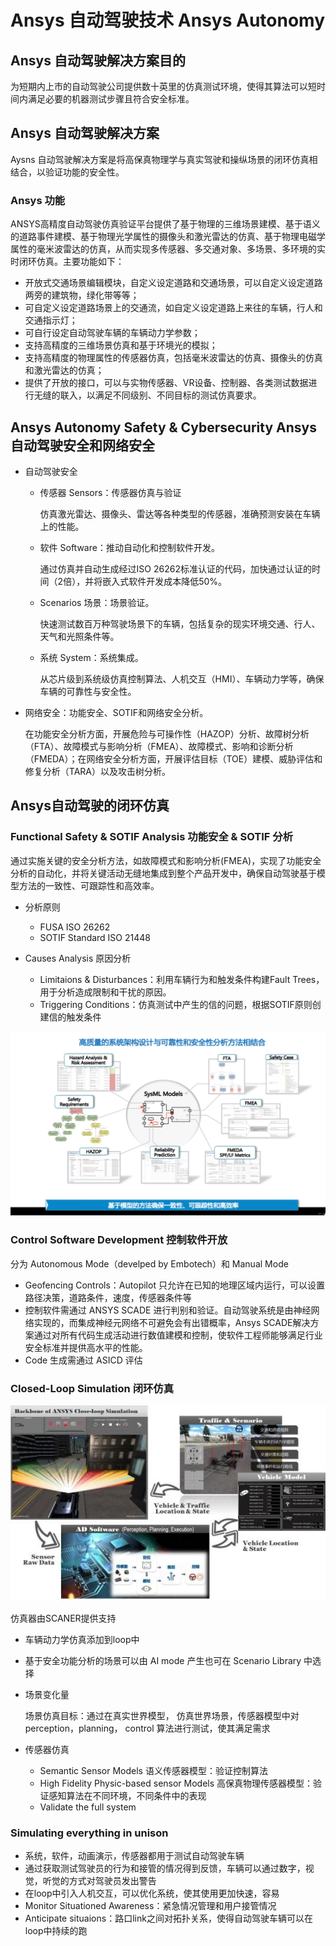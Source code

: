 # Ansys 自动驾驶技术 Ansys Autonomy

## Ansys 自动驾驶解决方案目的

为短期内上市的自动驾驶公司提供数十英里的仿真测试环境，使得其算法可以短时间内满足必要的机器测试步骤且符合安全标准。

## Ansys 自动驾驶解决方案

Aysns 自动驾驶解决方案是将高保真物理学与真实驾驶和操纵场景的闭环仿真相结合，以验证功能的安全性。

### Ansys 功能

ANSYS高精度自动驾驶仿真验证平台提供了基于物理的三维场景建模、基于语义的道路事件建模、基于物理光学属性的摄像头和激光雷达的仿真、基于物理电磁学属性的毫米波雷达的仿真，从而实现多传感器、多交通对象、多场景、多环境的实时闭环仿真。主要功能如下：

* 开放式交通场景编辑模块，自定义设定道路和交通场景，可以自定义设定道路两旁的建筑物，绿化带等等；
* 可自定义设定道路场景上的交通流，如自定义设定道路上来往的车辆，行人和交通指示灯；
* 可自行设定自动驾驶车辆的车辆动力学参数；
* 支持高精度的三维场景仿真和基于环境光的模拟；
* 支持高精度的物理属性的传感器仿真，包括毫米波雷达的仿真、摄像头的仿真和激光雷达的仿真；
* 提供了开放的接口，可以与实物传感器、VR设备、控制器、各类测试数据进行无缝的联入，以满足不同级别、不同目标的测试仿真要求。


## Ansys Autonomy Safety & Cybersecurity Ansys自动驾驶安全和网络安全

* 自动驾驶安全

    * 传感器 Sensors：传感器仿真与验证

        仿真激光雷达、摄像头、雷达等各种类型的传感器，准确预测安装在车辆上的性能。

    * 软件 Software：推动自动化和控制软件开发。

        通过仿真并自动生成经过ISO 26262标准认证的代码，加快通过认证的时间（2倍），并将嵌入式软件开发成本降低50%。

    * Scenarios 场景：场景验证。 

        快速测试数百万种驾驶场景下的车辆，包括复杂的现实环境交通、行人、天气和光照条件等。

    * 系统 System：系统集成。 

        从芯片级到系统级仿真控制算法、人机交互（HMI）、车辆动力学等，确保车辆的可靠性与安全性。


* 网络安全：功能安全、SOTIF和网络安全分析。 

    在功能安全分析方面，开展危险与可操作性（HAZOP）分析、故障树分析（FTA）、故障模式与影响分析（FMEA）、故障模式、影响和诊断分析（FMEDA）；在网络安全分析方面，开展评估目标（TOE）建模、威胁评估和修复分析（TARA）以及攻击树分析。

## Ansys自动驾驶的闭环仿真

### Functional Safety & SOTIF Analysis 功能安全 & SOTIF 分析

通过实施关键的安全分析方法，如故障模式和影响分析(FMEA)，实现了功能安全分析的自动化，并将关键活动无缝地集成到整个产品开发中，确保自动驾驶基于模型方法的一致性、可跟踪性和高效率。
    
* 分析原则

    * FUSA ISO 26262
    * SOTIF Standard ISO 21448

* Causes Analysis 原因分析

    * Limitaions & Disturbances：利用车辆行为和触发条件构建Fault Trees，用于分析造成限制和干扰的原因。
    * Triggering Conditions：仿真测试中产生的信的问题，根据SOTIF原则创建信的触发条件

![ANSYS Safety Analysis](../imgs/ansys/Ansys_safety_analysis.jpeg)

### Control Software Development 控制软件开放


分为 Autonomous Mode（develped by Embotech）和 Manual Mode

* Geofencing Controls：Autopilot 只允许在已知的地理区域内运行，可以设置路径决策，道路条件，速度，传感器条件等
* 控制软件需通过 ANSYS SCADE 进行判别和验证。自动驾驶系统是由神经网络实现的，而集成神经元网络不可避免会有出错概率，Ansys SCADE解决方案通过对所有代码生成活动进行数值建模和控制，使软件工程师能够满足行业安全标准并提供高水平的性能。
* Code 生成需通过 ASICD 评估

### Closed-Loop Simulation 闭环仿真

![Close-loop Simulation](../imgs/ansys/close-loop.jpeg)

仿真器由SCANER提供支持

* 车辆动力学仿真添加到loop中
* 基于安全功能分析的场景可以由 AI mode 产生也可在 Scenario Library 中选择
* 场景变化量
        
    场景仿真目标：通过在真实世界模型， 仿真世界场景，传感器模型中对 perception，planning， control 算法进行测试，使其满足需求

* 传感器仿真

    * Semantic Sensor Models 语义传感器模型：验证控制算法
    * High Fidelity Physic-based sensor Models 高保真物理传感器模型：验证感知算法在不同环境，不同条件中的表现
    * Validate the full system

### Simulating everything in unison

* 系统，软件，动画演示，传感器都用于测试自动驾驶车辆
* 通过获取测试驾驶员的行为和接管的情况得到反馈，车辆可以通过数字，视觉，听觉的方式对驾驶员发出警告
* 在loop中引入人机交互，可以优化系统，使其使用更加快速，容易
* Monitor Situationed Awareness：紧急情况管理和用户接管情况
* Anticipate situaions：路口link之间对拓扑关系，使得自动驾驶车辆可以在loop中持续的跑
